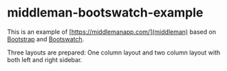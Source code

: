 # middleman-bootswatch-example

This is an example of [https://middlemanapp.com/](middleman) based on
[Bootstrap](http://getbootstrap.com) and [Bootswatch](http://bootswatch.com/).

Three layouts are prepared:
One column layout and two column layout with both left and right sidebar.

